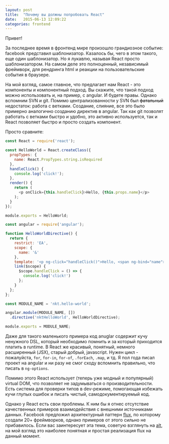 ```yaml
---
layout: post
title:  "Почему вы должны попробовать React"
date:   2015-06-13 12:09:22
categories: frontend
---
```


Привет!

За последнее время в фронтенд мире произошло грандиозное событие: facebook представил шаблонизатор. Казалось бы,
чего в этом такого, еще один шаблонизатор. Но я лукавлю, называя React просто шаблонизатором. На самом деле
это полноценный, независимый фреймворк, для рендринга html и реакции на пользовательские события в браузере.

На мой взгляд, самое главное, что предлагает нам React - это компоненты и компонентный подход. Вы скажите, что такой
подход можно использовать и, на пример, с angular. И будете правы. Однако вспомним SVN и git. Помимо централизованности
у SVN был ~~фатальный~~ недостаток: работа с ветками. Создание, слияние, все это было примерно аналогично созданию
директив в angular. Так как git позволят работать с ветками быстро и удобно, это активно используется, так и React
позволяет быстро и просто создать компонент.

Просто сравните:

```js
const React = require('react');

const HelloWorld = React.createClass({
  propTypes: {
    name: React.PropTypes.string.isRequired
  },
  handleClick() {
    console.log('click!');
  },
  render() {
    return (
      <p onClick={this.handleClick}>Hello, {this.props.name}</p>
    );
  }
});

module.exports = HelloWorld;
```

```js
const angular = require('angular');

function HelloWorldDirective() {
  return {
    restrict: 'EA',
    scope: {
      name: '&'
    },
    template: '<p ng-click="handleClick()">Hello, <span ng-bind="name"></span></p>',
    link($scope) {
      $scope.handleClick = () => {
        console.log('click!')
      };
    }
  };
};

const MODULE_NAME = 'nkt.hello-world';

angular.module(MODULE_NAME, [])
  .directive('nktHelloWorld', HelloWorldDirective);

module.exports = MODULE_NAME;
```

Даже для такого маленького примера код anuglar содержит кучу ненужного DSL, который необходимо помнить и за который
приходится платить в runtime. В React же красивый, понятный, немного расширенный (JSX), старый добрый, javascript.
Нужен цикл - пожалуйста, `for`, `for-in`, `for-of`, `.forEach`, `.map`, и тд. Я пол года писал проект на angular и
ни разу не смог сходу вспомнить правильно, что писать в `ng-options`.

Помимо этого React использует (теперь уже модный и популярный) virtual DOM, что позволяет не задумываться
о производительности. Есть система для проверки типов в dev-режиме, помогающая избежать кучи глупых ошибок и писать
чистый, самодокументируемый код.

Однако у React есть свои проблемы. К ним бы я отнес отсутствие качественных примеров взаимодействия
с внешними источниками данных. Facebook предложил архитектурный паттерн [flux](https://facebook.github.io/flux/),
по которому создали 20+ фреймворков, однако примеров от этого сильно не прибавилось.
Если вас заинтересует эта тема, советую взглянуть на [alt](http://alt.js.org), на мой взгляд это наиболее понятная
и простая реализация flux на данный момент.
